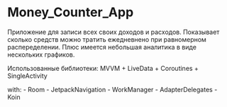 # Money_Counter_App

Приложение для записи всех своих доходов и расходов.
Показывает сколько средств можно тратить ежедневнено при равномерном распеределении.
Плюс имеется небольшая аналитика в виде нескольких графиков.

Использованные библиотеки:
MVVM + LiveData + Coroutines + SingleActivity

with:
	- Room
	- JetpackNavigation
	- WorkManager
	- AdapterDelegates
	- Koin